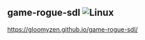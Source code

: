 ## game-rogue-sdl ![Linux](https://github.com/gloomyzen/game-rogue-sdl/workflows/Linux/badge.svg?branch=master&event=project)
https://gloomyzen.github.io/game-rogue-sdl/
